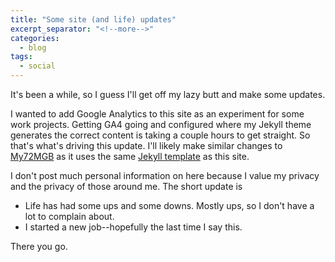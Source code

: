 ```yaml
---
title: "Some site (and life) updates"
excerpt_separator: "<!--more-->"
categories:
  - blog
tags: 
  - social
---
```


It's been a while, so I guess I'll get off my lazy butt and make some updates.

<!--more-->

I wanted to add Google Analytics to this site as an experiment for some work projects. Getting GA4 going and configured where my Jekyll theme generates the correct content is taking a couple hours to get straight. So that's what's driving this update. I'll likely make similar changes to [My72MGB](https://my72mgb.com) as it uses the same [Jekyll template](https://mmistakes.github.io/minimal-mistakes/) as this site.

I don't post much personal information on here because I value my privacy and the privacy of those around me. The short update is

* Life has had some ups and some downs. Mostly ups, so I don't have a lot to complain about.
* I started a new job--hopefully the last time I say this. 

There you go.